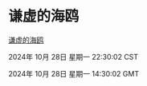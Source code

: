 # 谦虚的海鸥
[谦虚的海鸥](http://219.139.197.74:56308/qxdho/course/base/hotlink/index.php)

2024年 10月 28日 星期一 22:30:02 CST

2024年 10月 28日 星期一 14:30:02 GMT

